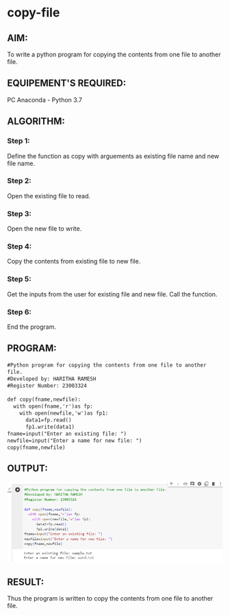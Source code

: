# copy-file
## AIM:
To write a python program for copying the contents from one file to another file.
## EQUIPEMENT'S REQUIRED: 
PC
Anaconda - Python 3.7
## ALGORITHM: 
### Step 1:
Define the function as copy with arguements as existing file name and new file name.

### Step 2: 
Open the existing file to read.
 
### Step 3: 
Open the new file to write.

### Step 4:  
Copy the contents from existing file to new file.


### Step 5: 
Get the inputs from the user for existing file and new file. Call the function.

### Step 6: 
End the program.

## PROGRAM:
```
#Python program for copying the contents from one file to another file.
#Developed by: HARITHA RAMESH
#Register Number: 23003324

def copy(fname,newfile):
  with open(fname,'r')as fp:
    with open(newfile,'w')as fp1:
      data1=fp.read()
      fp1.write(data1)
fname=input("Enter an existing file: ")
newfile=input("Enter a name for new file: ")
copy(fname,newfile)
```

## OUTPUT:

![Alt text](1.png)



## RESULT:
Thus the program is written to copy the contents from one file to another file.